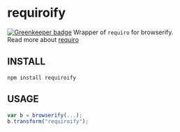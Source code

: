 requiroify
==========

[![Greenkeeper badge](https://badges.greenkeeper.io/unlight/requiroify.svg)](https://greenkeeper.io/)
Wrapper of `requiro` for browserify.  
Read more about [requiro](https://github.com/unlight/requiro)

INSTALL
-------
`npm install requiroify` 

USAGE
-----
```js
var b = browserify(...);
b.transform("requiroify");
```

